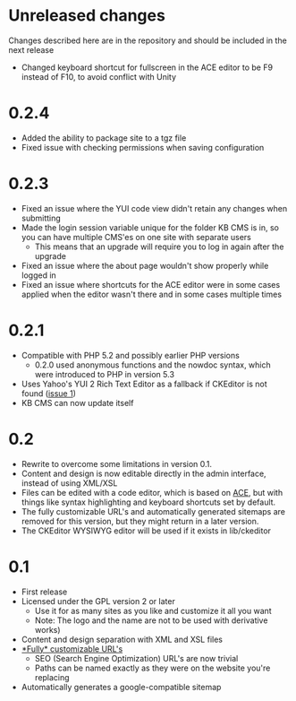 # Unreleased changes #
Changes described here are in the repository and should be included in the next release
  * Changed keyboard shortcut for fullscreen in the ACE editor to be F9 instead of F10, to avoid conflict with Unity

<!--
* No new unreleased features, yet.
-->

# 0.2.4 #
  * Added the ability to package site to a tgz file
  * Fixed issue with checking permissions when saving configuration

<!--asd-->

# 0.2.3 #
  * Fixed an issue where the YUI code view didn't retain any changes when submitting
  * Made the login session variable unique for the folder KB CMS is in, so you can have multiple CMS'es on one site with separate users
    * This means that an upgrade will require you to log in again after the upgrade
  * Fixed an issue where the about page wouldn't show properly while logged in
  * Fixed an issue where shortcuts for the ACE editor were in some cases applied when the editor wasn't there and in some cases multiple times

# 0.2.1 #
  * Compatible with PHP 5.2 and possibly earlier PHP versions
    * 0.2.0 used anonymous functions and the nowdoc syntax, which were introduced to PHP in version 5.3
  * Uses Yahoo's YUI 2 Rich Text Editor as a fallback if CKEditor is not found ([issue 1](https://code.google.com/p/kbcms/issues/detail?id=1))
  * KB CMS can now update itself

# 0.2 #
  * Rewrite to overcome some limitations in version 0.1.
  * Content and design is now editable directly in the admin interface, instead of using XML/XSL
  * Files can be edited with a code editor, which is based on [ACE](http://ace.ajax.org/), but with things like syntax highlighting and keyboard shortcuts set by default.
  * The fully customizable URL's and automatically generated sitemaps are removed for this version, but they might return in a later version.
  * The CKEditor WYSIWYG editor will be used if it exists in lib/ckeditor

# 0.1 #
  * First release
  * Licensed under the GPL version 2 or later
    * Use it for as many sites as you like and customize it all you want
    * Note: The logo and the name are not to be used with derivative works)
  * Content and design separation with XML and XSL files
  * [\*Fully\* customizable URL's](CustomURLs.md)
    * SEO (Search Engine Optimization) URL's are now trivial
    * Paths can be named exactly as they were on the website you're replacing
  * Automatically generates a google-compatible sitemap
